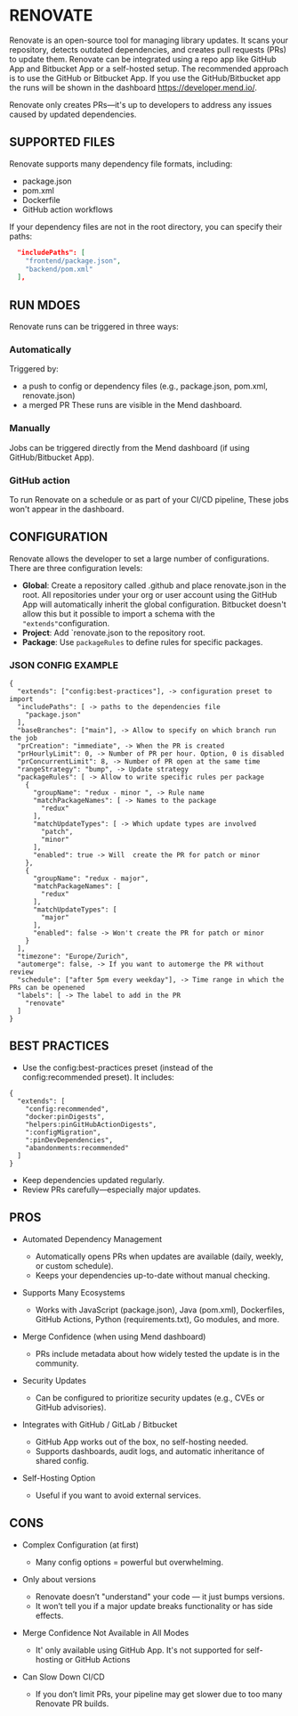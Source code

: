 # RENOVATE

Renovate is an open-source tool for managing library updates.
It scans your repository, detects outdated dependencies, and creates pull requests (PRs) to update them.
Renovate can be integrated using a repo app like GitHub App and Bitbucket App or a self-hosted setup.
The recommended approach is to use the GitHub or Bitbucket App.
If you use the GitHub/Bitbucket app the runs will be shown in the dashboard https://developer.mend.io/.

Renovate only creates PRs—it's up to developers to address any issues caused by updated dependencies.

## SUPPORTED FILES
Renovate supports many dependency file formats, including:
* package.json
* pom.xml
* Dockerfile
* GitHub action workflows

If your dependency files are not in the root directory, you can specify their paths:
``` json
  "includePaths": [
    "frontend/package.json",
    "backend/pom.xml"
  ],
```

## RUN MDOES
Renovate runs can be triggered in three ways:

### Automatically
Triggered by:
* a push to config or dependency files (e.g., package.json, pom.xml, renovate.json)
* a merged PR
These runs are visible in the Mend dashboard.

### Manually 
Jobs can be triggered directly from the Mend dashboard (if using GitHub/Bitbucket App).

### GitHub action
To run Renovate on a schedule or as part of your CI/CD pipeline,
These jobs won't appear in the dashboard.

## CONFIGURATION
Renovate allows the developer to set a large number of configurations. 
There are three configuration levels:
* **Global**: Create a repository called .github and place renovate.json in the root.
All repositories under your org or user account using the GitHub App will automatically inherit the global configuration.
Bitbucket doesn't allow this but it possible to import a schema with the `"extends"`configuration.
* **Project**: Add `renovate.json to the repository root.
* **Package**: Use `packageRules` to define rules for specific packages.

### JSON CONFIG EXAMPLE

```jsonc
{
  "extends": ["config:best-practices"], -> configuration preset to import
  "includePaths": [ -> paths to the dependencies file
    "package.json"
  ],
  "baseBranches": ["main"], -> Allow to specify on which branch run the job
  "prCreation": "immediate", -> When the PR is created
  "prHourlyLimit": 0, -> Number of PR per hour. Option, 0 is disabled
  "prConcurrentLimit": 8, -> Number of PR open at the same time
  "rangeStrategy": "bump", -> Update strategy
  "packageRules": [ -> Allow to write specific rules per package
    {
      "groupName": "redux - minor ", -> Rule name
      "matchPackageNames": [ -> Names to the package
        "redux"
      ],
      "matchUpdateTypes": [ -> Which update types are involved
        "patch",
        "minor"
      ],
      "enabled": true -> Will  create the PR for patch or minor
    },
    {
      "groupName": "redux - major",
      "matchPackageNames": [
        "redux"
      ],
      "matchUpdateTypes": [
        "major"
      ],
      "enabled": false -> Won't create the PR for patch or minor
    }
  ],
  "timezone": "Europe/Zurich",
  "automerge": false, -> If you want to automerge the PR without review
  "schedule": ["after 5pm every weekday"], -> Time range in which the PRs can be openened
  "labels": [ -> The label to add in the PR
    "renovate"
  ]
}
```

## BEST PRACTICES
* Use the config:best-practices preset (instead of the config:recommended preset). It includes:
``` jsonc
{
  "extends": [
    "config:recommended",
    "docker:pinDigests",
    "helpers:pinGitHubActionDigests",
    ":configMigration",
    ":pinDevDependencies",
    "abandonments:recommended"
  ]
}
```
* Keep dependencies updated regularly.
* Review PRs carefully—especially major updates.

## PROS
* Automated Dependency Management
  * Automatically opens PRs when updates are available (daily, weekly, or custom schedule). 
  * Keeps your dependencies up-to-date without manual checking.

* Supports Many Ecosystems
  * Works with JavaScript (package.json), Java (pom.xml), Dockerfiles, GitHub Actions, Python (requirements.txt), Go modules, and more.

* Merge Confidence (when using Mend dashboard)
  * PRs include metadata about how widely tested the update is in the community.

* Security Updates
  * Can be configured to prioritize security updates (e.g., CVEs or GitHub advisories).

* Integrates with GitHub / GitLab / Bitbucket
  * GitHub App works out of the box, no self-hosting needed.
  * Supports dashboards, audit logs, and automatic inheritance of shared config.

* Self-Hosting Option
  * Useful if you want to avoid external services.

## CONS
* Complex Configuration (at first)
  * Many config options = powerful but overwhelming.

* Only about versions
  * Renovate doesn’t "understand" your code — it just bumps versions.
  * It won’t tell you if a major update breaks functionality or has side effects.

* Merge Confidence Not Available in All Modes
  * It' only available using GitHub App. It's not supported for self-hosting or GitHub Actions

* Can Slow Down CI/CD
  * If you don’t limit PRs, your pipeline may get slower due to too many Renovate PR builds.
